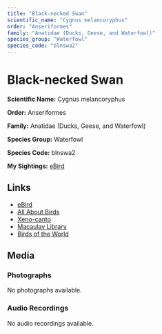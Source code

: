 ```yaml
---
title: "Black-necked Swan"
scientific_name: "Cygnus melancoryphus"
order: "Anseriformes"
family: "Anatidae (Ducks, Geese, and Waterfowl)"
species_group: "Waterfowl"
species_code: "blnswa2"
---
```


# Black-necked Swan

**Scientific Name:** Cygnus melancoryphus

**Order:** Anseriformes

**Family:** Anatidae (Ducks, Geese, and Waterfowl)

**Species Group:** Waterfowl

**Species Code:** blnswa2

**My Sightings:** [eBird](https://ebird.org/lifelist?r=world&time=life&spp=blnswa2)

## Links
* [eBird](https://ebird.org/species/blnswa2) 
* [All About Birds](https://www.allaboutbirds.org/guide/blnswa2) 
* [Xeno-canto](https://www.xeno-canto.org/species/cygnus-melancoryphus) 
* [Macaulay Library](https://search.macaulaylibrary.org/catalog?taxonCode=blnswa2&sort=rating_rank_desc)
* [Birds of the World](https://birdsoftheworld.org/bow/species/blnswa2)

## Media
### Photographs
No photographs available.

### Audio Recordings
No audio recordings available.
